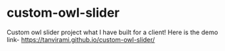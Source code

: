 # custom-owl-slider
Custom owl slider project what I have built for a client!
Here is the demo link-
https://tanvirami.github.io/custom-owl-slider/
